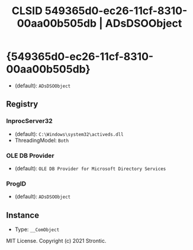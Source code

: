 ﻿---
title: "CLSID 549365d0-ec26-11cf-8310-00aa00b505db | ADsDSOObject"
excerpt: What is COM-Object CLSID 549365d0-ec26-11cf-8310-00aa00b505db?
---

# {549365d0-ec26-11cf-8310-00aa00b505db}

* (default): `ADsDSOObject`

## Registry


### InprocServer32

* (default): `C:\Windows\system32\activeds.dll`
* ThreadingModel: `Both`

### OLE DB Provider

* (default): `OLE DB Provider for Microsoft Directory Services`

### ProgID

* (default): `ADsDSOObject`

## Instance

* Type: `__ComObject`

MIT License. Copyright (c) 2021 Strontic.


